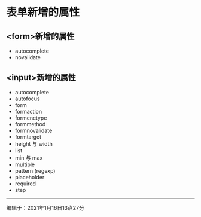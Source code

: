 # 表单新增的属性

## \<form\>新增的属性

- autocomplete
- novalidate



## \<input\>新增的属性

- autocomplete
- autofocus
- form
- formaction
- formenctype
- formmethod
- formnovalidate
- formtarget
- height 与 width
- list
- min 与 max
- multiple
- pattern (regexp)
- placeholder
- required
- step

------

编辑于：2021年1月16日13点27分